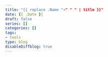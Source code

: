 ```yaml
---
title: "{{ replace .Name "-" " " | title }}"
date: {{ .Date }}
draft: false
series: []
categories: []
tags:
- tools
type: blog
disableDiffblog: true
---
```

